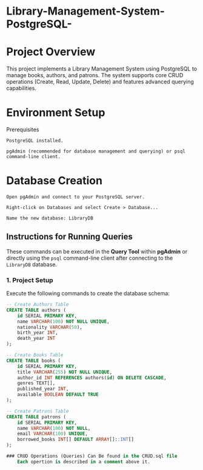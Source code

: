 # Library-Management-System-PostgreSQL-
# Project Overview

This project implements a Library Management System using PostgreSQL to manage books, authors, and patrons. The system supports core CRUD operations (Create, Read, Update, Delete) and features advanced querying capabilities.

# Environment Setup

Prerequisites

    PostgreSQL installed.

    pgAdmin (recommended for database management and querying) or psql command-line client.

# Database Creation

    Open pgAdmin and connect to your PostgreSQL server.

    Right-click on Databases and select Create > Database...

    Name the new database: LibraryDB

## Instructions for Running Queries

These commands can be executed in the **Query Tool** within **pgAdmin** or directly using the `psql` command-line client after connecting to the `LibraryDB` database.

### 1. Project Setup

Execute the following commands to create the database schema:

```sql
-- Create Authors Table
CREATE TABLE authors (
    id SERIAL PRIMARY KEY,
    name VARCHAR(100) NOT NULL UNIQUE,
    nationality VARCHAR(50),
    birth_year INT,
    death_year INT
);

-- Create Books Table 
CREATE TABLE books (
    id SERIAL PRIMARY KEY,
    title VARCHAR(255) NOT NULL UNIQUE,
    author_id INT REFERENCES authors(id) ON DELETE CASCADE,
    genres TEXT[],
    published_year INT,
    available BOOLEAN DEFAULT TRUE
);

-- Create Patrons Table 
CREATE TABLE patrons (
    id SERIAL PRIMARY KEY,
    name VARCHAR(100) NOT NULL,
    email VARCHAR(100) UNIQUE,
    borrowed_books INT[] DEFAULT ARRAY[]::INT[]
);

### CRUD Operations (Queries) Can Be found in the CRUD.sql file
    Each opertion is described in a comment above it.
